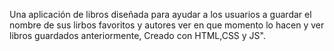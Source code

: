 Una aplicación de libros diseñada para ayudar a los usuarios a guardar el nombre de sus lirbos favoritos y autores ver en que momento lo hacen y ver libros guardados anteriormente, Creado con HTML,CSS y JS".
